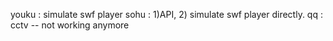 youku : simulate swf player
sohu : 1)API, 2) simulate swf player directly. 
qq : 
cctv -- not working anymore

